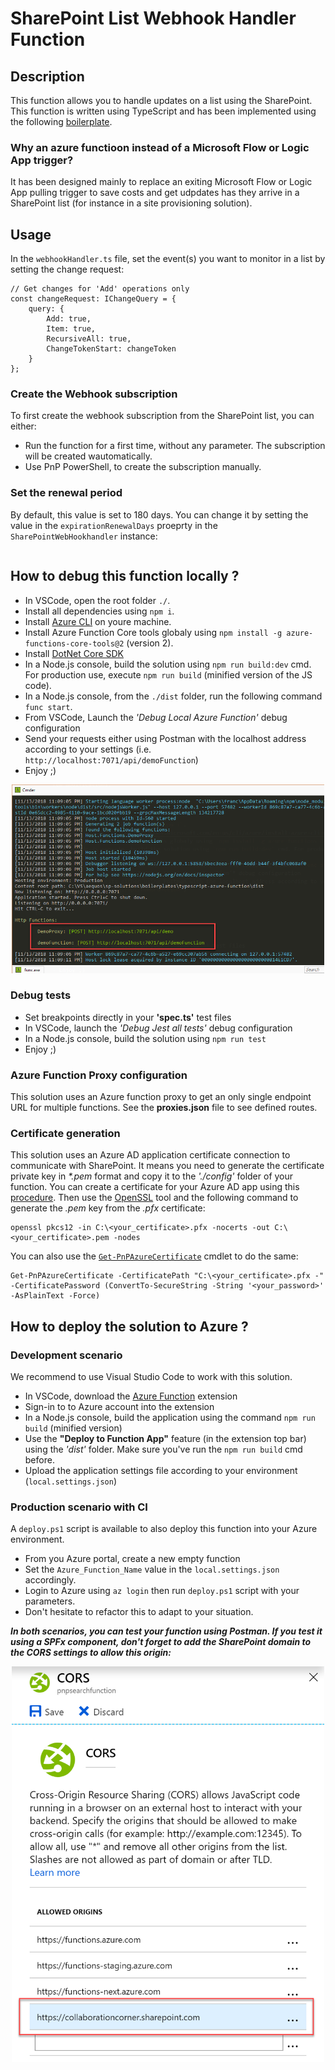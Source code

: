 # SharePoint List Webhook Handler Function

## Description

This function allows you to handle updates on a list using the SharePoint. This function is written using TypeScript and has been implemented using the following [boilerplate](https://github.com/aequos-solutions/sp-solutions/tree/master/boilerplates/typescript-azure-function). 

### Why an azure functioon instead of a Microsoft Flow or Logic App trigger?

It has been designed mainly to replace an exiting Microsoft Flow or Logic App pulling trigger to save costs and get udpdates has they arrive in a SharePoint list (for instance in a site provisioning solution).

## Usage 

In the `webhookHandler.ts` file, set the event(s) you want to monitor in a list by setting the change request:

```
// Get changes for 'Add' operations only
const changeRequest: IChangeQuery = {
    query: {
        Add: true,
        Item: true,
        RecursiveAll: true,
        ChangeTokenStart: changeToken
    }
};
```

### Create the Webhook subscription

To first create the webhook subscription from the SharePoint list, you can either:
- Run the function for a first time, without any parameter. The subscription will be created wautomatically.
- Use PnP PowerShell, to create the subscription manually.

### Set the renewal period

By default, this value is set to 180 days. You can change it by setting the value in the `expirationRenewalDays` proeprty in the `SharePointWebHookhandler` instance:

```

```

## How to debug this function locally ?

- In VSCode, open the root folder `./`.
- Install all dependencies using `npm i`.
- Install [Azure CLI](https://docs.microsoft.com/en-us/cli/azure/install-azure-cli-windows?view=azure-cli-latest) on youre machine.
- Install Azure Function Core tools globaly using `npm install -g azure-functions-core-tools@2` (version 2).
- Install [DotNet Core SDK](https://dotnet.microsoft.com/download)
- In a Node.js console, build the solution using `npm run build:dev` cmd. For production use, execute `npm run build` (minified version of the JS code).
- In a Node.js console, from the `./dist` folder, run the following command `func start`.
- From VSCode, Launch the *'Debug Local Azure Function'* debug configuration 
- Send your requests either using Postman with the localhost address according to your settings (i.e. `http://localhost:7071/api/demoFunction`)
- Enjoy ;)

<p align="center"><img width="500px" src="./images/func_debug.png"/><p>

### Debug tests

- Set breakpoints directly in your **'spec.ts'** test files
- In VSCode, launch the *'Debug Jest all tests'* debug configuration
- In a Node.js console, build the solution using `npm run test`
- Enjoy ;)

### Azure Function Proxy configuration ###

This solution uses an Azure function proxy to get an only single endpoint URL for multiple functions. See the **proxies.json** file to see defined routes.

### Certificate generation ###

This solution uses an Azure AD application certificate connection to communicate with SharePoint. It means you need to generate the certificate private key in _*.pem_ format and copy it to the _'./config'_ folder of your function. You can create a certificate for your Azure AD app using this [procedure](https://docs.microsoft.com/en-us/sharepoint/dev/solution-guidance/security-apponly-azuread). Then use the [OpenSSL](https://wiki.openssl.org/index.php/Binaries) tool and the following command to generate the _.pem_ key from the _.pfx_ certificate:

```
openssl pkcs12 -in C:\<your_certificate>.pfx -nocerts -out C:\<your_certificate>.pem -nodes
```

You can also use the [`Get-PnPAzureCertificate`](https://docs.microsoft.com/en-us/powershell/module/sharepoint-pnp/get-pnpazurecertificate?view=sharepoint-ps) cmdlet to do the same:

```
Get-PnPAzureCertificate -CertificatePath "C:\<your_certificate>.pfx -" -CertificatePassword (ConvertTo-SecureString -String '<your_password>' -AsPlainText -Force)
```

## How to deploy the solution to Azure ? ##

### Development scenario

We recommend to use Visual Studio Code to work with this solution.

- In VSCode, download the [Azure Function](https://code.visualstudio.com/tutorials/functions-extension/getting-started) extension
- Sign-in to to Azure account into the extension
- In a Node.js console, build the application using the command `npm run build` (minified version)
- Use the **"Deploy to Function App"** feature (in the extension top bar) using the *'dist'* folder. Make sure you've run the `npm run build` cmd before.
- Upload the application settings file according to your environment (`local.settings.json`)

### Production scenario with CI

A `deploy.ps1` script is available to also deploy this function into your Azure environment.

- From you Azure portal, create a new empty function
- Set the `Azure_Function_Name` value in the `local.settings.json` accordingly.
- Login to Azure using `az login` then run `deploy.ps1` script with your parameters.
- Don't hesitate to refactor this to adapt to your situation.

***In both scenarios, you can test your function using Postman. If you test it using a SPFx component, don't forget to add the SharePoint domain to the CORS settings to allow this origin:***

<p align="center"><img width="500px" src="./images/cors_settings.png"/><p>




